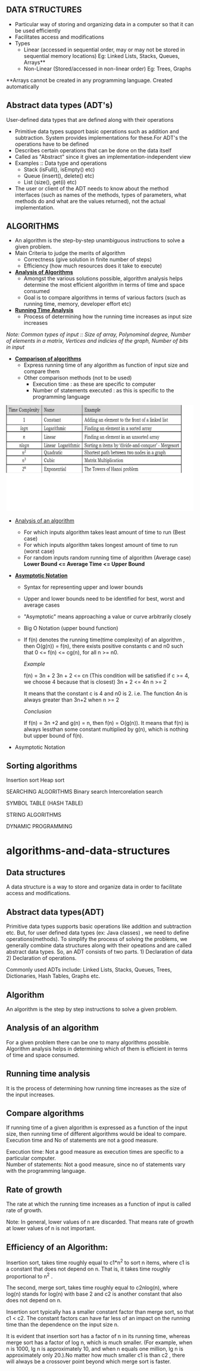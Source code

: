 DATA STRUCTURES
-
 - Particular way of storing and organizing data in a computer so that it can be used efficiently
 - Facilitates access and modifications
 - Types
	- Linear (accessed in sequential order, may or may not be stored in sequential memory locations)
		Eg: Linked Lists, Stacks, Queues, Arrays**
	- Non-Linear (Stored/accessed in non-linear order)
		Eg: Trees, Graphs

**Arrays cannot be created in any programming language. Created automatically

Abstract data types (ADT's)
- 
User-defined data types that are defined along with their operations
- Primitive data types support basic operations such as addition and subtraction. System provides implementations for these.For ADT's the operations have to be defined 
- Describes certain operations that can be done on the data itself
- Called as "Abstract" since it gives an implementation-independent view
- Examples :: Data type and operations
	- Stack (isFull(), isEmpty() etc)
	- Queue (insert(), delete() etc)
	- List (size(), get(i) etc)
- The user or client of the ADT needs to know about the method interfaces (such as names of the methods, types of parameters, what methods  do and what are the values returned), not the actual implementation.

ALGORITHMS
- 
- An algorithm is the step-by-step unambiguous instructions to solve a given problem.
- Main Criteria to judge the merits of algorithm
	- Correctness (give solution in finite number of steps)
	- Efficiency (how much resources does it take to execute)
- <ins><b>Analysis of Algorithms</b></ins> 
	- Amongst the various solutions possible, algorithm analysis helps determine the most efficient algorithm in terms of time and space consumed
	- Goal is to compare algorithms in terms of various factors (such as running time, memory, developer effort etc)
- <ins><b>Running Time Analysis</b></ins>
	- Process of determining how the running time increases as input size increases 

<i>Note: Common types of input :: Size of array, Polynominal degree, Number of elements in a matrix, Vertices and indicies of the graph, Number of bits in input</i>

- <ins><b>Comparison of algorithms</b></ins>
	- Express running time of any algorithm as function of input size and compare them
	- Other comparison methods (not to be used)
		- Execution time : as these are specific to computer
		- Number of statements executed : as this is specific to the programming language
		
![GROWTH_RATE](growth_rate.png)


- <ins>Analysis of an algorithm</ins>
	- For which inputs algorithm takes least amount of time to run (Best case)
	- For which inputs algorithm takes longest amount of time to run (worst case)
	- For random inputs random running time of algorithm (Average case)
	<b>Lower Bound <= Average Time <= Upper Bound </b>
	
- <ins><b>Asymptotic Notation</b></ins>
	- Syntax for representing upper and lower bounds 
	- Upper and lower bounds need to be identified for best, worst and average cases
	- "Asymptotic" means approaching a value or curve arbitrarily closely 
	- Big O Notation (upper bound function)
	- If f(n) denotes the running time(time complexity) of an algorithm , then O(g(n)) = f(n), there exists positive constants c and n0 such that 0 <= f(n) <= cg(n), for all n >= n0.
	
		<i> Example </i>
		
		f(n) = 3n + 2
		3n + 2 <= cn (This condition will be satisfied if c >= 4, we choose 4 because that is closest)
		3n + 2 <= 4n
		n >= 2
		
		It means that the constant c is 4 and n0 is 2. i.e. The function 4n is always greater than 3n+2 when n >= 2

		<i>Conclusion</i>

		If f(n) = 3n +2 and g(n) = n, then f(n) = O(g(n)). It means that f(n) is always lessthan some constant multiplied by g(n), which is nothing but upper bound of f(n).

- Asymptotic Notation


Sorting algorithms
- 
Insertion sort
Heap sort

SEARCHING ALGORITHMS
Binary search
Intercorelation search

SYMBOL TABLE (HASH TABLE)

STRING ALGORITHMS

DYNAMIC PROGRAMMING















# algorithms-and-data-structures

Data structures
---------------
A data structure is a way to store and organize data in order to facilitate access and modifications.

Abstract data types(ADT)
------------------------
Primitive data types supports basic operations like addition and subtraction etc. But, for user defined data types (ex: Java classes) , we need to define operations(methods). To simplify the process of solving the problems, we generally combine data structures along with their opeations and are called abstract data types. So, an ADT consists of two parts. 1) Declaration of data 2) Declaration of operations.

Commonly used ADTs include: Linked Lists, Stacks, Queues, Trees, Dictionaries, Hash Tables, Graphs etc.

Algorithm
---------
An algorithm is the step by step instructions to solve a given problem.

Analysis of an algorithm
------------------------
For a given problem there can be one to many algorithms possible. Algorithm analysis helps in determining which of them is efficient in terms of time and space consumed.

Running time analysis
---------------------
It is the process of determining how running time increases as the size of the input increases.

Compare algorithms
------------------
If running time of a given algorithm is expressed as a function of the input size, then running time of different algorithms would be ideal to compare. Execution time and No of statements are not a good measure.

Execution time: Not a good measure as execution times are specific to a particular computer.<br>
Number of statements: Not a good measure, since no of statements vary with the programming language.

Rate of growth
--------------
The rate at which the running time increases as a function of input is called rate of growth.

Note: In general, lower values of n are discarded. That means rate of growth at lower values of n is not important.

Efficiency of an Algorithm:
---------------------------
Insertion sort, takes time roughly equal to c1*n<sup>2</sup> to sort n items, where c1 is a constant that does not depend on n. That is, it takes time roughly proportional to n<sup>2</sup> . 

The second, merge sort, takes time roughly equal to c2nlog(n), where log(n) stands for log(n) with base 2 and c2 is another constant that also does not depend on n. 

Insertion sort typically has a smaller constant factor than merge sort, so that c1 < c2. The constant factors can have far less of an impact on the running time than the dependence on the input size n. 

It is evident that insertion sort has a factor of n in its running time, whereas merge sort has a factor of log n, which is much smaller. (For example, when n is 1000, lg n is approximately 10, and when n equals one million, lg n is approximately only 20.).No matter how much smaller c1 is than c2 , there will always be a crossover point beyond which merge sort is faster.
